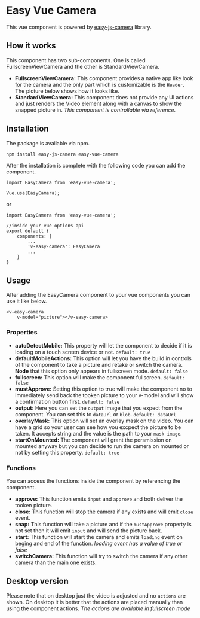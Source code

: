 # Easy Vue Camera

This vue component is powered by <a href="https://github.com/farhadnowzari/easy-js-camera">easy-js-camera</a> library.

## How it works
This component has two sub-components. One is called FullscreenViewCamera and the other is StandardViewCamera.
* **FullscreenViewCamera:** This component provides a native app like look for the camera and the only part which is customizable is the `Header`. The picture below shows how it looks like.
* **StandardViewCamera:** This component does not provide any UI actions and just renders the Video element along with a canvas to show the snapped picture in. *This component is controllable via reference*.


## Installation
The package is available via npm.
```
npm install easy-js-camera easy-vue-camera
```
After the installation is complete with the following code you can add the component.
```
import EasyCamera from 'easy-vue-camera';

Vue.use(EasyCamera);
```
or
```
import EasyCamera from 'easy-vue-camera';

//inside your vue options api
export default {
    components: {
        ...
        'v-easy-camera': EasyCamera
        ...
    }
}
```
## Usage
After adding the EasyCamera component to your vue components you can use it like below.
```
<v-easy-camera
    v-model="picture"></v-easy-camera>
```

### Properties
* **autoDetectMobile:** This property will let the component to decide if it is loading on a touch screen device or not. `default: true`
* **defaultMobileActions:** This option will let you have the build in controls of the component to take a picture and retake or switch the camera. **Node** that this option only appears in fullscreen mode. `default: false`
* **fullscreen:** This option will make the component fullscreen. `default: false`
* **mustApprove:** Setting this option to true will make the component no to immediately send back the tooken picture to your v-model and will show a confirmation button first. `default: false`
* **output:** Here you can set the `output` image that you expect from the component. You can set this to `dataUrl` or `blob`. `default: dataUrl`
* **overlayMask:** This option will set an overlay mask on the video. You can have a grid so your user can see how you excpect the picture to be taken. It accepts string and the value is the path to your `mask image`.
* **startOnMounted:** The component will grant the persmission on mounted anyway but you can decide to run the camera on mounted or not by setting this property. `default: true`
### Functions
You can access the functions inside the component by referencing the component.

* **approve:** This function emits `input` and `approve` and both deliver the tooken picture.
* **close:** This function will stop the camera if any exists and will emit `close` event.
* **snap:** This function will take a picture and if the `mustApprove` property is not set then it will emit `input` and will send the picture back.
* **start:** This function will start the camera and emits `loading` event on beging and end of the function. *loading event has a value of true or false*
* **switchCamera:** This function will try to switch the camera if any other camera than the main one exists.


## Desktop version
Please note that on desktop just the video is adjusted and no `actions` are shown. On desktop it is better that the actions are placed manually than using the component actions. *The actions are available in fullscreen mode*